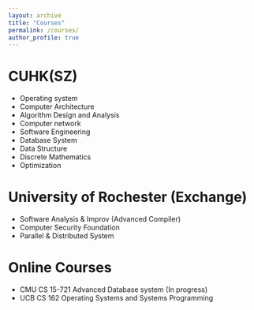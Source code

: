 ```yaml
---
layout: archive
title: "Courses"
permalink: /courses/
author_profile: true
---
```

CUHK(SZ)
======
* Operating system 
* Computer Architecture 
* Algorithm Design and Analysis
* Computer network 
* Software Engineering 
* Database System 
* Data Structure 
* Discrete Mathematics 
* Optimization

University of Rochester (Exchange)
======
* Software Analysis & Improv (Advanced Compiler)
* Computer Security Foundation
* Parallel & Distributed System

Online Courses
======
* CMU CS 15-721 Advanced Database system (In progress)
* UCB CS 162 Operating Systems and Systems Programming
